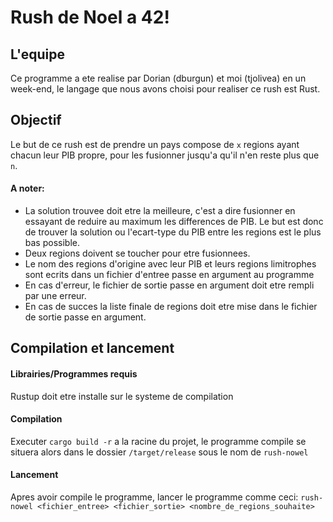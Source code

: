 # Rush de Noel a 42!

## L'equipe

Ce programme a ete realise par Dorian (dburgun) et moi (tjolivea) en un week-end, le langage
que nous avons choisi pour realiser ce rush est Rust.

## Objectif

Le but de ce rush est de prendre un pays compose de `x` regions ayant chacun leur PIB propre,
pour les fusionner jusqu'a qu'il n'en reste plus que `n`.

#### A noter:

- La solution trouvee doit etre la meilleure, c'est a dire fusionner en essayant de reduire
au maximum les differences de PIB. Le but est donc de trouver la solution ou l'ecart-type du
PIB entre les regions est le plus bas possible.
- Deux regions doivent se toucher pour etre fusionnees.
- Le nom des regions d'origine avec leur PIB et leurs regions limitrophes sont ecrits dans un
fichier d'entree passe en argument au programme
- En cas d'erreur, le fichier de sortie passe en argument doit etre rempli par une erreur.
- En cas de succes la liste finale de regions doit etre mise dans le fichier de sortie passe
en argument.

## Compilation et lancement

#### Librairies/Programmes requis

Rustup doit etre installe sur le systeme de compilation

#### Compilation

Executer `cargo build -r` a la racine du projet, le programme compile se situera alors dans le
dossier `/target/release` sous le nom de `rush-nowel`

#### Lancement

Apres avoir compile le programme, lancer le programme comme ceci:
`rush-nowel <fichier_entree> <fichier_sortie> <nombre_de_regions_souhaite>`
